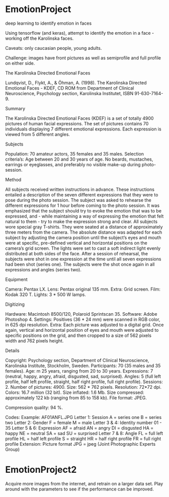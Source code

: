 # EmotionProject
deep learning to identify emotion in faces

Using tensorflow (and keras), attempt to identify the emotion in a face - working off the Karolinska faces.

Caveats: only caucasian people, young adults. 

Challenge: images have front pictures as well as semiprofile and full profile on either side.

The Karolinska Directed Emotional Faces

Lundqvist, D., Flykt, A., &  Öhman, A. (1998). The Karolinska Directed Emotional Faces - KDEF, CD ROM from Department of Clinical Neuroscience, Psychology section, Karolinska Institutet, ISBN 91-630-7164-9.

Summary

The Karolinska Directed Emotional Faces (KDEF) is a set of totally 4900 pictures of human facial expressions. The set of pictures contains 70 individuals displaying 7 different emotional expressions. Each expression is viewed from 5 different angles.

Subjects

Population: 70 amateur actors, 35 females and 35 males.
Selection criteria’s: Age between 20 and 30 years of age. No beards, mustaches, earrings or eyeglasses, and preferably no visible make-up during photo-session.

Method

All subjects received written instructions in advance. These instructions entailed a description of the seven different expressions that they were to pose during the photo session. The subject was asked to rehearse the different expressions for 1 hour before coming to the photo session. It was emphasized that the subject should try to evoke the emotion that was to be expressed, and - while maintaining a way of expressing the emotion that felt natural to them - try to make the expression strong and clear.
	All subjects wore special gray T-shirts. They were seated at a distance of approximately three meters from the camera. The absolute distance was adapted for each subject by adjusting the camera position until the subject’s eyes and mouth were at specific, pre-defined vertical and horizontal positions on the camera’s grid screen. 
	The lights were set to cast a soft indirect light evenly distributed at both sides of the face. 
After a session of rehearsal, the subjects were shot in one expression at the time until all seven expressions had been shot (series one). The subjects were the shot once again in all expressions and angles (series two).

Equipment

Camera: Pentax LX.
Lens:  Pentax original 135 mm.
Extra: Grid screen.
Film: Kodak 320 T.
Lights: 3 * 500 W lamps.

Digitizing

Hardware: Macintosh 8500/120, Polaroid Sprintscan 35.
Software: Adobe Photoshop 4.
Settings: Positives (36 * 24 mm) were scanned in RGB color, in 625 dpi resolution.
Extra: Each picture was adjusted to a digital grid. Once again, vertical and horizontal position of eyes and mouth were adjusted to specific positions on the grid, and then cropped to a size of 562 pixels width and 762 pixels height.

Details

Copyright:  Psychology section, Department of Clinical Neuroscience, 
Karolinska Institute, Stockholm, Sweden.
Participants: 70 (35 males and 35 females).
Age: m 25 years, ranging from 20 to 30 years.
Expressions: 7 (neutral, happy, angry, afraid, disgusted, sad, surprised).
Angles: 5 (full left profile, half left profile, straight, half right profile, full right profile).
Sessions: 2.
Number of pictures: 4900.
Size: 562 * 762 pixels.
Resolution: 72*72 dpi.
Colors: 16.7 million (32 bit).
Size inflated: 1.6 Mb.
Size compressed: approximately 122 kb (ranging from 85 to 158 kb).
File format: JPEG.

Compression quality: 94 %.

Codes:
	Example: AF01ANFL.JPG
		Letter 1: Session 
					A = series one
					B = series two
		Letter 2: Gender 
					F = female
					M = male
		Letter 3 & 4: Identity number
					01 - 35
		Letter 5 & 6: Expression
					AF = afraid
					AN = angry
					DI = disgusted
					HA = happy
					NE = neutral
					SA = sad
					SU = surprised
		Letter 7 & 8: Angle
					FL = full left profile
					HL = half left profile
					S = straight
					HR = half right profile
					FR = full right profile
		Extension: Picture format 
					JPG = jpeg (Joint Photographic Experts Group)
# EmotionProject2
Acquire more images from the internet, and retrain on a larger data set. 
Play around with the parameters to see if the performance can be improved.
